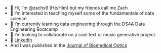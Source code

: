 - 👋 Hi, I’m @zachs9 (He/Him) but my friends call me Zach 
- 👀 I’m interested in teaching myself some of the fundamentals of data science
- 🌱 I’m currently learning data engineering through the DS4A Data Engineering Bootcamp
- 💞️ I’m looking to collaborate on a cool text or music generative project.
- :office: [LinkedIn](https://www.linkedin.com/in/zach-segal/) 
-  And I was published in the [Journal of Biomedical Optics](https://www.spiedigitallibrary.org/journals/journal-of-biomedical-optics/volume-26/issue-04/043009/Globally-deployed-COVID-19-fever-screening-devices-using-infrared-thermographs/10.1117/1.JBO.26.4.043009.full?SSO=1)


